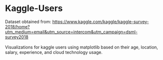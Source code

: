 # Kaggle-Users

Dataset obtained from: https://www.kaggle.com/kaggle/kaggle-survey-2018/home?utm_medium=email&utm_source=intercom&utm_campaign=dsml-survey2018
<br/><br/>
Visualizations for kaggle users using matplotlib based on their age, location, salary, experience, and cloud technology usage. 
